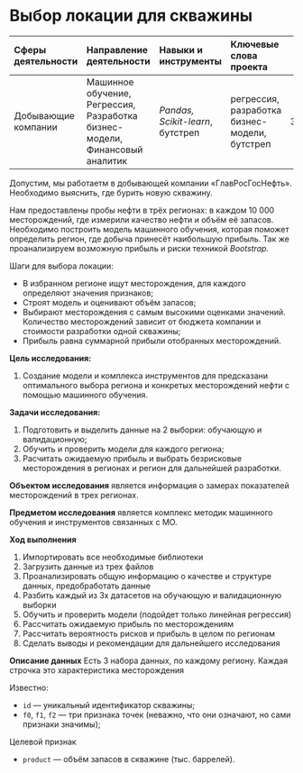 # Выбор локации для скважины
|Сферы деятельности|Направление деятельности|Навыки и инструменты|Ключевые слова проекта|Статус проекта| 
|:-----------------|:-----------------------|:-------------------|:---------------------|:-------------:|
|Добывающие компании|Машинное обучение, Регрессия, Разработка бизнес-модели, Финансовый аналитик|*Pandas, Scikit-learn*, бутстреп|регрессия, разработка бизнес-модели, бутстреп|Завершен|

Допустим, мы работаетм в добывающей компании «ГлавРосГосНефть». Необходимо выяснить, где бурить новую скважину.

Нам предоставлены пробы нефти в трёх регионах: в каждом 10 000 месторождений, где измерили качество нефти и объём её запасов. Необходимо построить модель машинного обучения, которая поможет определить регион, где добыча принесёт наибольшую прибыль. Так же проанализируем возможную прибыль и риски техникой *Bootstrap.*

Шаги для выбора локации:

- В избранном регионе ищут месторождения, для каждого определяют значения признаков;
- Строят модель и оценивают объём запасов;
- Выбирают месторождения с самым высокими оценками значений. Количество месторождений зависит от бюджета компании и стоимости разработки одной скважины;
- Прибыль равна суммарной прибыли отобранных месторождений.

**Цель исследования:** 
1. Создание модели и комплекса инструментов для предсказани оптимального выбора региона и конкретых месторождений нефти с помощью машинного обучения.

**Задачи исследования:**
1. Подготовить и выделить данные на 2 выборки: обучающую и валидационную;
2. Обучить и проверить модели для каждого региона; 
3. Расчитать ожидаемую прибыль и выбрать безрисковые месторождения в регионах и регион для дальнейшей разработки.

**Объектом исследования** является информация о замерах показателей месторождений в трех регионах.

**Предметом исследования** является комплекс методик машинного обучения и инструментов связанных с МО.

**Ход выполнения**
1. Импортировать все необходимые библиотеки
2. Загрузить данные из трех файлов
3. Проанализировать общую информацию о качестве и структуре данных, предобработать данные
4. Разбить каждый из 3х датасетов на обучающую и валидационную выборки
5. Обучить и проверить модели (подойдет только линейная регрессия)
6. Рассчитать ожидаемую прибыль по месторождениям
7. Рассчитать вероятность рисков и прибыль в целом по регионам
8. Сделать выводы и рекомендации для дальнейшего исследования

**Описание данных**
Есть 3 набора данных, по каждому региону. Каждая строчка это характеристика месторождения 

Известно:
- `id` — уникальный идентификатор скважины;
- `f0`, `f1`, `f2` — три признака точек (неважно, что они означают, но сами признаки значимы);

Целевой признак
- `product` — объём запасов в скважине (тыс. баррелей).
